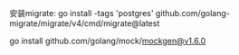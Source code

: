 安装migrate: go install -tags 'postgres' github.com/golang-migrate/migrate/v4/cmd/migrate@latest


go install github.com/golang/mock/mockgen@v1.6.0